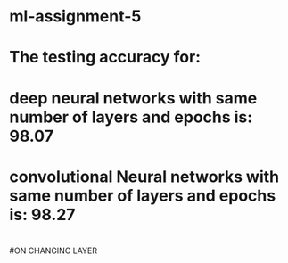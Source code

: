 # ml-assignment-5
# The testing accuracy for:
# deep neural networks with same number of layers and epochs is: 98.07
# convolutional Neural networks with same number of layers and epochs is: 98.27

#
#ON CHANGING LAYER 

